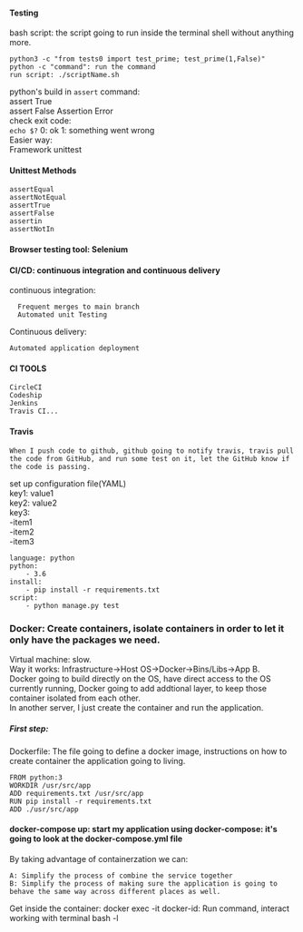 #### Testing
bash script: the script going to run inside the terminal shell without anything more. <br />
```
python3 -c "from tests0 import test_prime; test_prime(1,False)"
python -c "command": run the command
run script: ./scriptName.sh
```
python's build in `assert` command: <br />
            assert True <br />
            assert False Assertion Error <br />
check exit code: <br />
`echo $?`
0: ok 1: something went wrong <br />
Easier way: <br />
Framework unittest <br />
#### Unittest Methods
```
assertEqual
assertNotEqual
assertTrue
assertFalse
assertin
assertNotIn
```
#### Browser testing tool: Selenium

#### CI/CD: continuous integration and continuous delivery
continuous integration:<br />
```
  Frequent merges to main branch
  Automated unit Testing
```
Continuous delivery:<br />
```
Automated application deployment
```
#### CI TOOLS
```
CircleCI
Codeship
Jenkins
Travis CI...
```
#### Travis
```
When I push code to github, github going to notify travis, travis pull the code from GitHub, and run some test on it, let the GitHub know if the code is passing.
```
set up configuration file(YAML) <br />
key1: value1  <br />
key2: value2  <br />
key3:  <br />
      -item1  <br />
      -item2  <br />
      -item3  <br />
```
language: python
python:
    - 3.6
install:
    - pip install -r requirements.txt
script:
    - python manage.py test
```
### Docker: Create containers, isolate containers in order to let it only have the packages we need.
Virtual machine: slow. <br />
 Way it works: Infrastructure->Host OS->Docker->Bins/Libs->App B.<br />
 Docker going to build directly on the OS, have direct access to the OS currently running, Docker going to add addtional layer, to keep those container isolated from each other.<br />
 In another server, I just create the container and run the application.<br />

 ##### First step: <br />
 Dockerfile: The file going to define a docker image, instructions on how to create container the application going to living.<br />
 ```
 FROM python:3
 WORKDIR /usr/src/app
 ADD requirements.txt /usr/src/app
 RUN pip install -r requirements.txt
 ADD ./usr/src/app
```
#### docker-compose up: start my application using docker-compose: it's going to look at the docker-compose.yml file
By taking advantage of containerzation we can:
```
A: Simplify the process of combine the service together
B: Simplify the process of making sure the application is going to behave the same way across different places as well.
```
Get inside the container: docker exec -it docker-id: Run command, interact working with terminal bash -l <br />
